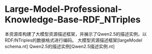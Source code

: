 # Large-Model-Professional-Knowledge-Base-RDF_NTriples
本资源库构建了大模型资源描述框架，并展示了Qwen2.5的描述实例，以RDF/NTriples的数据格式进行编码。
大模型资源描述框架[largeModel schema.nt]
Qwen2.5的描述实例[Qwen2.5描述实例.nt]
